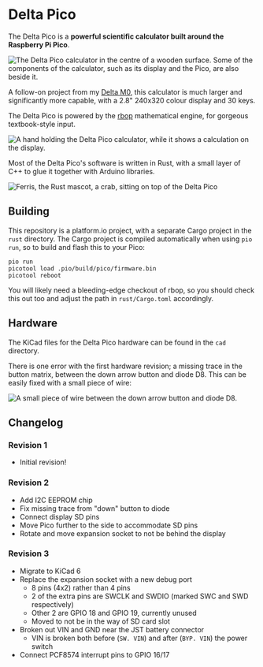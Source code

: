 # Delta Pico

The Delta Pico is a **powerful scientific calculator built around the Raspberry
Pi Pico**.

![The Delta Pico calculator in the centre of a wooden surface. Some of the
components of the calculator, such as its display and the Pico, are also beside
it.](img/table.jpg)

A follow-on project from my [Delta
M0](https://github.com/AaronC81/delta-m0), this calculator is much larger
and significantly more capable, with a 2.8" 240x320 colour display and 30 keys.

The Delta Pico is powered by the [rbop](https://github.com/AaronC81/rbop)
mathematical engine, for gorgeous textbook-style input.

![A hand holding the Delta Pico calculator, while it shows a calculation on the
display.](img/holding.jpg)

Most of the Delta Pico's software is written in Rust, with a small layer of C++
to glue it together with Arduino libraries.

![Ferris, the Rust mascot, a crab, sitting on top of the Delta
Pico](img/ferris.jpg)

## Building

This repository is a platform.io project, with a separate Cargo project in
the `rust` directory. The Cargo project is compiled automatically when using
`pio run`, so to build and flash this to your Pico:

```
pio run
picotool load .pio/build/pico/firmware.bin
picotool reboot
```

You will likely need a bleeding-edge checkout of rbop, so you should check this
out too and adjust the path in `rust/Cargo.toml` accordingly.

## Hardware

The KiCad files for the Delta Pico hardware can be found in the `cad` directory.

There is one error with the first hardware revision; a missing trace in the
button matrix, between the down arrow button and diode D8. This can be easily
fixed with a small piece of wire:

![A small piece of wire between the down arrow button and diode
D8.](img/wire-fix.png)

## Changelog
### Revision 1
- Initial revision!

### Revision 2
- Add I2C EEPROM chip
- Fix missing trace from "down" button to diode
- Connect display SD pins
- Move Pico further to the side to accommodate SD pins
- Rotate and move expansion socket to not be behind the display

### Revision 3
- Migrate to KiCad 6
- Replace the expansion socket with a new debug port
    - 8 pins (4x2) rather than 4 pins
    - 2 of the extra pins are SWCLK and SWDIO (marked SWC and SWD respectively)
    - Other 2 are GPIO 18 and GPIO 19, currently unused
    - Moved to not be in the way of SD card slot
- Broken out VIN and GND near the JST battery connector
    - VIN is broken both before (`SW. VIN`) and after (`BYP. VIN`) the power switch
- Connect PCF8574 interrupt pins to GPIO 16/17